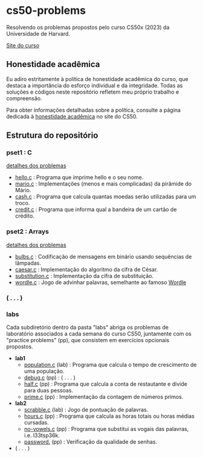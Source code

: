 # cs50-problems
Resolvendo os problemas propostos pelo curso CS50x (2023) da Universidade de Harvard.

[Site do curso](https://cs50.harvard.edu/x/2023/)

## Honestidade acadêmica

Eu adiro estritamente à política de honestidade acadêmica do curso, que destaca a importância do esforço individual e da integridade. Todas as soluções e códigos neste repositório refletem meu próprio trabalho e compreensão. 

Para obter informações detalhadas sobre a política, consulte a página dedicada à [honestidade acadêmica](https://cs50.harvard.edu/x/2023/honesty/) no site do CS50.

## Estrutura do repositório

### pset1 : C
[detalhes dos problemas](https://cs50.harvard.edu/x/2023/psets/1/)
- [hello.c](/pset1/hello/hello.c) : Programa que imprime hello e o seu nome.
- [mario.c](/pset1/mario) : Implementações (menos e mais complicadas) da pirâmide do Mário.
- [cash.c](/pset1/cash/cash.c) : Programa que calcula quantas moedas serão utilizadas para um troco.
- [credit.c](/pset1/credit/credit.c) : Programa que informa qual a bandeira de um cartão de crédito.

### pset2 : Arrays
[detalhes dos problemas](https://cs50.harvard.edu/x/2023/psets/2/)
- [bulbs.c](/pset2/bulbs/bulbs.c) : Codificação de mensagens em binário usando sequências de lâmpadas.
- [caesar.c](/pset2/caesar/caesar.c) : Implementação do algoritmo da cifra de César.
- [substitution.c](/pset2/substitution/substitution.c) : Implementação da cifra de substituição.
- [wordle.c](/pset2/wordle/wordle.c) : Jogo de advinhar palavras, semelhante ao famoso [Wordle](https://www.nytimes.com/games/wordle/index.html)

### ( . . . )

### labs
Cada subdiretório dentro da pasta "labs" abriga os problemas de laboratório associados a cada semana do curso CS50, juntamente com os "practice problems" (pp), que consistem em exercícios opcionais propostos.
- **lab1**
  - [population.c](/labs/lab1/population/population.c) (lab) : Programa que calcula o tempo de crescimento de uma população.
  - [debug.c]() (pp) : ( . . . )
  - [half.c](/labs/lab1/half/half.c) (pp) : Programa que calcula a conta de restautante e divide para duas pessoas.
  - [prime.c](/labs/lab1/prime/prime.c) (pp) : Implementação da contagem de números primos.
- **lab2**
  - [scrabble.c](/labs/lab2/scrabble/scrabble.c) (lab) : Jogo de pontuação de palavras.
  - [hours.c](/labs/lab2/hours/hours.c) (pp) : Programa que calcula as horas totais ou horas médias cursadas.
  - [no-vowels.c](/labs/lab2/no-vowels/no-vowels.c) (pp) : Programa que substitui as vogais das palavras, i.e. l33tsp36k.
  - [password.](/labs/lab2/password/password.c) (pp) : Verificação da qualidade de senhas.
- ( . . . )

